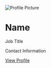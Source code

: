 
<!DOCTYPE html>
<html lang="en">
<head>
<meta charset="UTF-8">
<meta name="viewport" content="width=device-width, initial-scale=1.0">
<title>Identification Card</title>
<link rel="stylesheet" href="styles.css">
</head>
<body>
<div class="card">
  <img src="profile-picture.jpg" alt="Profile Picture">
  <h1>Name</h1>
  <p>Job Title</p>
  <p>Contact Information</p>
  <a href="#">View Profile</a>
</div>
</body>
</html>

